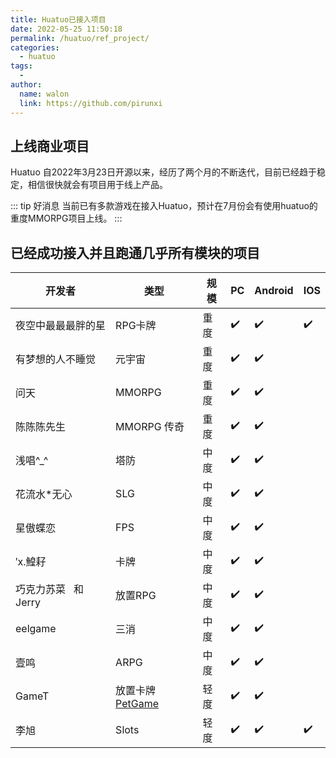 ```yaml
---
title: Huatuo已接入项目
date: 2022-05-25 11:50:18
permalink: /huatuo/ref_project/
categories:
  - huatuo
tags:
  - 
author: 
  name: walon
  link: https://github.com/pirunxi
---
```


## 上线商业项目

Huatuo 自2022年3月23日开源以来，经历了两个月的不断迭代，目前已经趋于稳定，相信很快就会有项目用于线上产品。

::: tip 好消息
当前已有多款游戏在接入Huatuo，预计在7月份会有使用huatuo的重度MMORPG项目上线。
:::

## 已经成功接入并且跑通几乎所有模块的项目

| 开发者| 类型 |规模 | PC | Android | IOS|
| - |-|-| - | - | - |
|夜空中最最最胖的星| RPG卡牌| 重度 | :heavy_check_mark: | :heavy_check_mark: | :heavy_check_mark: |
|有梦想的人不睡觉| 元宇宙| 重度| :heavy_check_mark: | :heavy_check_mark:| |
|问天 |MMORPG| 重度 | :heavy_check_mark: | :heavy_check_mark: |  |
|陈陈陈先生|MMORPG 传奇| 重度 | :heavy_check_mark: | :heavy_check_mark: |  |
|浅唱^_^| 塔防 | 中度 | :heavy_check_mark: | :heavy_check_mark: | |
| 花流水*无心 | SLG |中度| :heavy_check_mark: | :heavy_check_mark: | |
|星傲蝶恋| FPS | 中度 | :heavy_check_mark: | :heavy_check_mark: ||
|′х.鰉耔| 卡牌 | 中度 | :heavy_check_mark: | :heavy_check_mark: ||
|巧克力苏菜&nbsp;&nbsp;&nbsp;和&nbsp;&nbsp;&nbsp; Jerry |放置RPG|中度|:heavy_check_mark: | :heavy_check_mark: ||
|eelgame| 三消| 中度| :heavy_check_mark: | :heavy_check_mark: ||
| 壹鸣| ARPG | 中度 | :heavy_check_mark: | :heavy_check_mark: ||
|GameT | 放置卡牌 [PetGame](https://www.bilibili.com/video/BV1wF411j7bT)|轻度| :heavy_check_mark: | :heavy_check_mark: ||
|李旭| Slots| 轻度 | :heavy_check_mark: | :heavy_check_mark: | :heavy_check_mark: |
